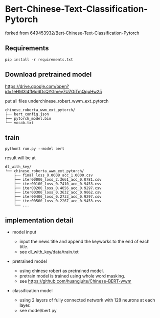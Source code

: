 # Bert-Chinese-Text-Classification-Pytorch
forked from 649453932/Bert-Chinese-Text-Classification-Pytorch

## Requirements

    pip install -r requirements.txt

## Download pretrained model
https://drive.google.com/open?id=1eHM3l4fMo6DsQYGmey7UZGiTmQquHw25

put all files underchinese_robert_wwm_ext_pytorch
    
    chinese_roberta_wwm_ext_pytorch/
    ├── bert_config.json
    ├── pytorch_model.bin
    └── vocab.txt
    

## train
    python3 run.py --model bert

result will be at

    dl_with_key/
    └── chinese_roberta_wwm_ext_pytorch/
        ├── final_loss_0.0008_acc_1.0000.csv
        ├── iter00000_loss_2.3661_acc_0.0781.csv
        ├── iter00100_loss_0.7410_acc_0.9453.csv
        ├── iter00200_loss_0.4056_acc_0.9297.csv
        ├── iter00300_loss_0.3632_acc_0.9062.csv
        ├── iter00400_loss_0.2733_acc_0.9297.csv
        ├── iter00500_loss_0.2267_acc_0.9453.csv
        └── ...

## implementation detail

- model input
    - input the news title and append the keyworks to the end of each title.
    - see dl_with_key/data/train.txt

- pretrained model
    - using chinese robert as pretrained model.
    - pretrain model is trained using whole word masking.
    - see https://github.com/huangjuite/Chinese-BERT-wwm

- classification model
    - using 2 layers of fully connected network with 128 neurons at each layer.
    - see model/bert.py